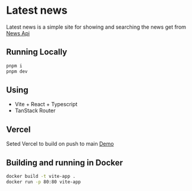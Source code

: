 # Latest news

Latest news is a simple site for showing and searching the news get from [News Api](https://newsapi.org/)

## Running Locally

```bash
pnpm i
pnpm dev
```

## Using

- Vite + React + Typescript
- TanStack Router

## Vercel

Seted Vercel to build on push to main
[Demo](https://latest-news-m9u2bv091-ioni-scheines-projects.vercel.app/)

## Building and running in Docker

```bash
docker build -t vite-app .
docker run -p 80:80 vite-app
```

